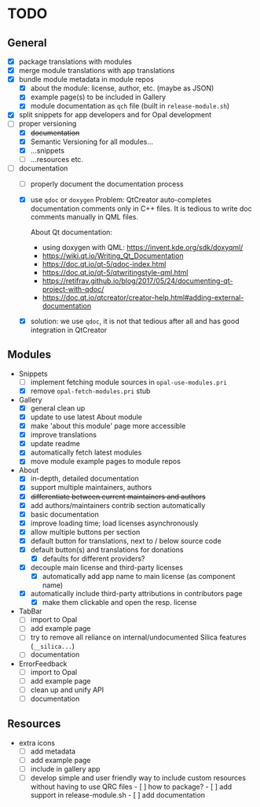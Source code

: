 <!--
SPDX-FileCopyrightText: 2021 Mirian Margiani
SPDX-License-Identifier: GFDL-1.3-or-later
-->

# TODO

## General

- [x] package translations with modules
- [x] merge module translations with app translations
- [x] bundle module metadata in module repos
    - [x] about the module: license, author, etc. (maybe as JSON)
    - [x] example page(s) to be included in Gallery
    - [x] module documentation as `qch` file (built in `release-module.sh`)
- [x] split snippets for app developers and for Opal development
- [ ] proper versioning
    - [x] ~~documentation~~
    - [x] Semantic Versioning for all modules...
    - [x] ...snippets
    - [ ] ...resources etc.
- [ ] documentation
    - [ ] properly document the documentation process
    - [x] use `qdoc` or `doxygen`
        Problem: QtCreator auto-completes documentation comments only in C++
        files. It is tedious to write doc comments manually in QML files.

        About Qt documentation:

        - using doxygen with QML: https://invent.kde.org/sdk/doxyqml/
        - https://wiki.qt.io/Writing_Qt_Documentation
        - https://doc.qt.io/qt-5/qdoc-index.html
        - https://doc.qt.io/qt-5/qtwritingstyle-qml.html
        - https://retifrav.github.io/blog/2017/05/24/documenting-qt-project-with-qdoc/
        - https://doc.qt.io/qtcreator/creator-help.html#adding-external-documentation
    - [x] solution: we use `qdoc`, it is not that tedious after all and has good
          integration in QtCreator

## Modules

- Snippets
    - [ ] implement fetching module sources in `opal-use-modules.pri`
    - [x] remove `opal-fetch-modules.pri` stub
- Gallery
    - [x] general clean up
    - [x] update to use latest About module
    - [x] make 'about this module' page more accessible
    - [x] improve translations
    - [x] update readme
    - [x] automatically fetch latest modules
    - [x] move module example pages to module repos
- About
    - [x] in-depth, detailed documentation
    - [x] support multiple maintainers, authors
    - [x] ~~differentiate between current maintainers and authors~~
    - [x] add authors/maintainers contrib section automatically
    - [x] basic documentation
    - [x] improve loading time; load licenses asynchronously
    - [x] allow multiple buttons per section
    - [x] default button for translations, next to / below source code
    - [x] default button(s) and translations for donations
        - [x] defaults for different providers?
    - [x] decouple main license and third-party licenses
        - [x] automatically add app name to main license (as component name)
    - [x] automatically include third-party attributions in contributors page
        - [x] make them clickable and open the resp. license
- TabBar
    - [ ] import to Opal
    - [ ] add example page
    - [ ] try to remove all reliance on internal/undocumented Silica features (`__silica...`)
    - [ ] documentation
- ErrorFeedback
    - [ ] import to Opal
    - [ ] add example page
    - [ ] clean up and unify API
    - [ ] documentation

## Resources

- extra icons
    - [ ] add metadata
    - [ ] add example page
    - [ ] include in gallery app
    - [ ] develop simple and user friendly way to include custom resources
          without having to use QRC files
          - [ ] how to package?
          - [ ] add support in release-module.sh
          - [ ] add documentation
